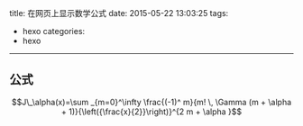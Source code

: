 title: 在网页上显示数学公式
date: 2015-05-22 13:03:25
tags:
- hexo
categories:
- hexo
---
## 公式 ##
$$J\_\alpha(x)=\sum _{m=0}^\infty \frac{(-1)^ m}{m! \, \Gamma (m + \alpha + 1)}{\left({\frac{x}{2}}\right)}^{2 m + \alpha }$$